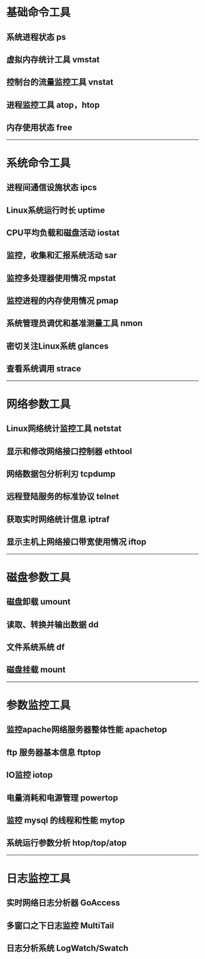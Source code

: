 # 基础命令工具

##  系统进程状态 ps


##  虚拟内存统计工具 vmstat

##  控制台的流量监控工具 vnstat

##  进程监控工具 atop，htop


##  内存使用状态 free

---

# 系统命令工具

## 进程间通信设施状态 ipcs

## Linux系统运行时长 uptime

## CPU平均负载和磁盘活动 iostat
## 监控，收集和汇报系统活动 sar
## 监控多处理器使用情况 mpstat
## 监控进程的内存使用情况 pmap
## 系统管理员调优和基准测量工具 nmon
## 密切关注Linux系统 glances
## 查看系统调用 strace

---

# 网络参数工具

## Linux网络统计监控工具 netstat
## 显示和修改网络接口控制器 ethtool
## 网络数据包分析利刃 tcpdump
## 远程登陆服务的标准协议 telnet
## 获取实时网络统计信息 iptraf
## 显示主机上网络接口带宽使用情况 iftop

---

# 磁盘参数工具

## 磁盘卸载 umount
## 读取、转换并输出数据 dd
## 文件系统系统 df
## 磁盘挂载 mount

---


# 参数监控工具

## 监控apache网络服务器整体性能 apachetop

## ftp 服务器基本信息 ftptop
## IO监控 iotop
## 电量消耗和电源管理 powertop
## 监控 mysql 的线程和性能 mytop
## 系统运行参数分析 htop/top/atop

---

# 日志监控工具

## 实时网络日志分析器 GoAccess
## 多窗口之下日志监控 MultiTail
## 日志分析系统 LogWatch/Swatch